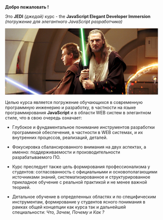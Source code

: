 **Добро пожаловать !**

Это **JEDI** *(джедай)* курс - the **JavaScript Elegant Developer Immersion**  
*(погружение для элегантного JavaScript разработчика)*

![alt text](https://github.com/MyNameIsNeXTSTEP/JEDI-course/blob/master/Kvai%20Gon%20Jinn%20and%20Obivan%20Kenobe.png)

Целью курса является погружение обучающихся в современную программную инженерию и разработку, в частности на языке программирования **JavaScript** и в области WEB систем в элегантном стиле, что в свою очередь означает:

- Глубокое и фундаментальное понимание инструментов разработки программной обеспечения, в частности в WEB системах, и их внутренних процессов, реализаций, деталей.

- Фокусировка сбалансированного внимания на двух аспектах, а именно: поддерживаемости и производительности разрабатываемого ПО.
 
- Курс преследует также цель формирования профессионализма у студентов: согласованность с официальными и основополагающими источниками знаний, систематизированное и структурированное прикладное обучение с реальной практикой и не менее важной теорией.

- Детальное обучение в определенных областях и по специфическим инструментам, формирование у студентов ясного понимания в рамках общей концепции как курса так и дальнейшей специальности:  *Что, Зачем, Почему и Как ?*
